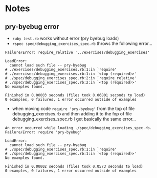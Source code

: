 # Notes

## pry-byebug error
* `ruby test.rb` works without error (pry byebug loads)
*  `rspec spec/debugging_exercises_spec.rb` throws the following error...
```
Failure/Error: require_relative '../exercises/debugging_exercises'

LoadError:
  cannot load such file -- pry-byebug
# ./exercises/debugging_exercises.rb:1:in `require'
# ./exercises/debugging_exercises.rb:1:in `<top (required)>'
# ./spec/debugging_exercises_spec.rb:2:in `require_relative'
# ./spec/debugging_exercises_spec.rb:2:in `<top (required)>'
No examples found.

Finished in 0.00003 seconds (files took 0.06801 seconds to load)
0 examples, 0 failures, 1 error occurred outside of examples
```
* when moving code `require 'pry-byebug'` from the top of file debugging_exercises.rb and then adding it to the fop of file debugging_exercises_spec.rb I get basically the same error...

```
An error occurred while loading ./spec/debugging_exercises_spec.rb.
Failure/Error: require 'pry-byebug'

LoadError:
  cannot load such file -- pry-byebug
# ./spec/debugging_exercises_spec.rb:1:in `require'
# ./spec/debugging_exercises_spec.rb:1:in `<top (required)>'
No examples found.

Finished in 0.00002 seconds (files took 0.0573 seconds to load)
0 examples, 0 failures, 1 error occurred outside of examples
```